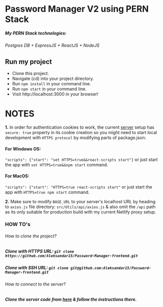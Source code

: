 # Password Manager V2 using PERN Stack

##### My PERN Stack technologies:

###### Postgres DB + ExpressJS + ReactJS + NodeJS

## Run my project

- Clone this project.
- Navigate (cd) into your project directory.
- Run `npm install` in your command line.
- Run `npm start` in your command line.
- Visit http://localhost:3000 in your browser!

# NOTES

**1.** In order for authentication cookies to work, the current <a href="https://github.com/Aleksandar15/password-manager-server">server</a> setup has `secure: true` property in its cookie creation so you might need to start local development with `HTTPS protocol` by modifying parts of package.json:

#### For Windows OS:

`"scripts": {"start": "set HTTPS=true&&react-scripts start"}` or just start the app with `set HTTPS=true&&npm start` command.

#### For MacOS:

`"scripts": {"start": "HTTPS=true react-scripts start"` or just start the app with `HTTPS=true npm start` command.

**2.** Make sure to modify `BASE_URL` to your server's localhost URL by heading to `axios.js` file directory: `src/Utils/api/axios.js` & also omit the `/api` path as its only suitable for production build with my current Netlify proxy setup.

### HOW TO's

###### How to clone the project?

##### Clone with HTTPS URL: `git clone https://github.com/Aleksandar15/Password-Manager-frontend.git`

##### Clone with SSH URL: `git clone git@github.com:Aleksandar15/Password-Manager-frontend.git`

###### How to connect to the server?

##### Clone the server code from <a href="https://github.com/Aleksandar15/password-manager-server">here</a> & follow the instructions there.
